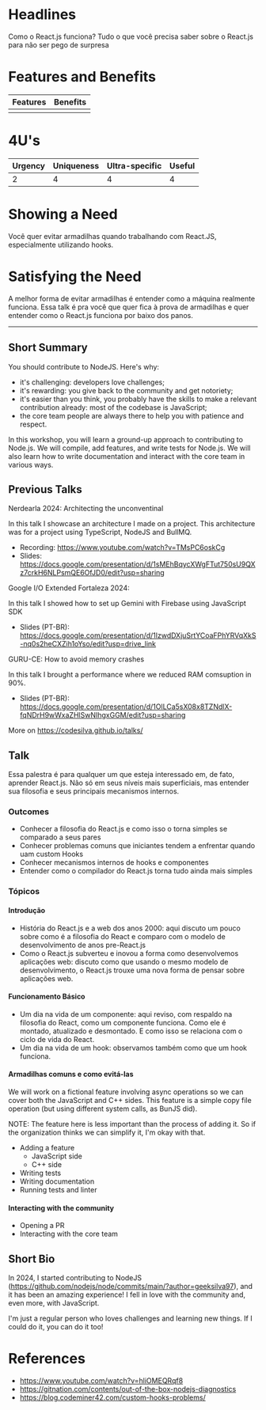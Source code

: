 # Headlines

Como o React.js funciona?
Tudo o que você precisa saber sobre o React.js para não ser pego de surpresa

# Features and Benefits

| Features | Benefits |
| --- | --- |
|||

# 4U's

| Urgency | Uniqueness | Ultra-specific | Useful |
| --- | --- | --- | --- |
| 2 | 4 | 4 | 4 |

# Showing a Need

Você quer evitar armadilhas quando trabalhando com React.JS, especialmente utilizando hooks.

# Satisfying the Need

A melhor forma de evitar armadilhas é entender como a máquina realmente funciona. Essa talk é pra você que quer fica
à prova de armadilhas e quer entender como o React.js funciona por baixo dos panos.

---

## Short Summary

You should contribute to NodeJS. Here's why:

- it's challenging: developers love challenges;
- it's rewarding: you give back to the community and get notoriety;
- it's easier than you think, you probably have the skills to make a relevant contribution already: most of the codebase is JavaScript;
- the core team people are always there to help you with patience and respect.

In this workshop, you will learn a ground-up approach to contributing to Node.js. We will compile, add features, and write tests for Node.js. We will also learn how to write documentation and interact with the core team in various ways.

## Previous Talks

Nerdearla 2024: Architecting the unconventinal

In this talk I showcase an architecture I made on a project. This architecture was for a project using TypeScript, NodeJS and BullMQ.

  - Recording: https://www.youtube.com/watch?v=TMsPC6oskCg
  - Slides: https://docs.google.com/presentation/d/1sMEhBqycXWgFTut750sU9QXz7crkH6NLPsmQE6OfJD0/edit?usp=sharing

Google I/O Extended Fortaleza 2024: 

In this talk I showed how to set up Gemini with Firebase using JavaScript SDK

  - Slides (PT-BR): https://docs.google.com/presentation/d/1lzwdDXjuSrtYCoaFPhYRVqXkS-nq0s2heCXZih1oYso/edit?usp=drive_link

GURU-CE: How to avoid memory crashes

In this talk I brought a performance where we reduced RAM comsuption in 90%.


  - Slides (PT-BR): https://docs.google.com/presentation/d/1OlLCa5sX08x8TZNdlX-fqNDrH9wWxaZHlSwNIhgxGGM/edit?usp=sharing

More on https://codesilva.github.io/talks/

## Talk

Essa palestra é para qualquer um que esteja interessado em, de fato, aprender React.js. Não só em seus níveis mais
superficiais, mas entender sua filosofia e seus principais mecanismos internos.

### Outcomes

- Conhecer a filosofia do React.js e como isso o torna simples se comparado a seus pares
- Conhecer problemas comuns que iniciantes tendem a enfrentar quando uam custom Hooks
- Conhecer mecanismos internos de hooks e componentes
- Entender como o compilador do React.js torna tudo ainda mais simples

### Tópicos

#### Introdução

- História do React.js e a web dos anos 2000: aqui discuto um pouco sobre como é a filosofia do React e comparo com
    o modelo de desenvolvimento de anos pre-React.js
- Como o React.js subverteu e inovou a forma como desenvolvemos aplicações web: discuto como que usando o mesmo modelo
    de desenvolvimento, o React.js trouxe uma nova forma de pensar sobre aplicações web.

#### Funcionamento Básico

- Um dia na vida de um componente: aqui reviso, com respaldo na filosofia do React, como um componente funciona. Como ele
    é montado, atualizado e desmontado. E como isso se relaciona com o ciclo de vida do React.
- Um dia na vida de um hook: observamos também como que um hook funciona.

#### Armadilhas comuns e como evitá-las

We will work on a fictional feature involving async operations so we can cover both the JavaScript and C++ sides. This feature is a simple copy file operation (but using different system calls, as BunJS did).

NOTE: The feature here is less important than the process of adding it. So if the organization thinks we can simplify it, I'm okay with that.

- Adding a feature
    - JavaScript side
    - C++ side
- Writing tests
- Writing documentation
- Running tests and linter

#### Interacting with the community

- Opening a PR
- Interacting with the core team

## Short Bio

In 2024, I started contributing to NodeJS (https://github.com/nodejs/node/commits/main/?author=geeksilva97), and it has been an amazing experience! I fell in love with the community and, even more, with JavaScript.

I'm just a regular person who loves challenges and learning new things. If I could do it, you can do it too!

# References

- https://www.youtube.com/watch?v=hliOMEQRqf8
- https://gitnation.com/contents/out-of-the-box-nodejs-diagnostics
- https://blog.codeminer42.com/custom-hooks-problems/
